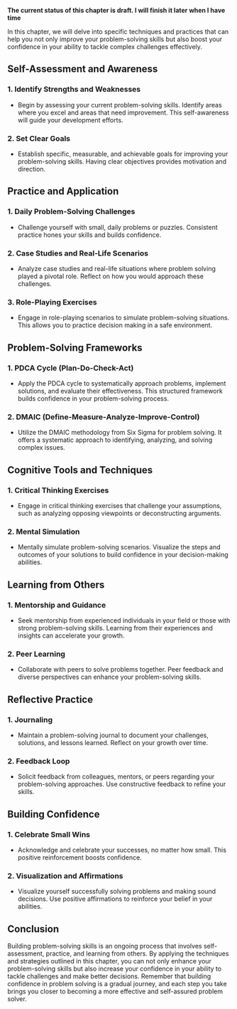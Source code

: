 **The current status of this chapter is draft. I will finish it later when I have time**

In this chapter, we will delve into specific techniques and practices that can help you not only improve your problem-solving skills but also boost your confidence in your ability to tackle complex challenges effectively.

Self-Assessment and Awareness
-----------------------------

### 1. **Identify Strengths and Weaknesses**

* Begin by assessing your current problem-solving skills. Identify areas where you excel and areas that need improvement. This self-awareness will guide your development efforts.

### 2. **Set Clear Goals**

* Establish specific, measurable, and achievable goals for improving your problem-solving skills. Having clear objectives provides motivation and direction.

Practice and Application
------------------------

### 1. **Daily Problem-Solving Challenges**

* Challenge yourself with small, daily problems or puzzles. Consistent practice hones your skills and builds confidence.

### 2. **Case Studies and Real-Life Scenarios**

* Analyze case studies and real-life situations where problem solving played a pivotal role. Reflect on how you would approach these challenges.

### 3. **Role-Playing Exercises**

* Engage in role-playing scenarios to simulate problem-solving situations. This allows you to practice decision making in a safe environment.

Problem-Solving Frameworks
--------------------------

### 1. **PDCA Cycle (Plan-Do-Check-Act)**

* Apply the PDCA cycle to systematically approach problems, implement solutions, and evaluate their effectiveness. This structured framework builds confidence in your problem-solving process.

### 2. **DMAIC (Define-Measure-Analyze-Improve-Control)**

* Utilize the DMAIC methodology from Six Sigma for problem solving. It offers a systematic approach to identifying, analyzing, and solving complex issues.

Cognitive Tools and Techniques
------------------------------

### 1. **Critical Thinking Exercises**

* Engage in critical thinking exercises that challenge your assumptions, such as analyzing opposing viewpoints or deconstructing arguments.

### 2. **Mental Simulation**

* Mentally simulate problem-solving scenarios. Visualize the steps and outcomes of your solutions to build confidence in your decision-making abilities.

Learning from Others
--------------------

### 1. **Mentorship and Guidance**

* Seek mentorship from experienced individuals in your field or those with strong problem-solving skills. Learning from their experiences and insights can accelerate your growth.

### 2. **Peer Learning**

* Collaborate with peers to solve problems together. Peer feedback and diverse perspectives can enhance your problem-solving skills.

Reflective Practice
-------------------

### 1. **Journaling**

* Maintain a problem-solving journal to document your challenges, solutions, and lessons learned. Reflect on your growth over time.

### 2. **Feedback Loop**

* Solicit feedback from colleagues, mentors, or peers regarding your problem-solving approaches. Use constructive feedback to refine your skills.

Building Confidence
-------------------

### 1. **Celebrate Small Wins**

* Acknowledge and celebrate your successes, no matter how small. This positive reinforcement boosts confidence.

### 2. **Visualization and Affirmations**

* Visualize yourself successfully solving problems and making sound decisions. Use positive affirmations to reinforce your belief in your abilities.

Conclusion
----------

Building problem-solving skills is an ongoing process that involves self-assessment, practice, and learning from others. By applying the techniques and strategies outlined in this chapter, you can not only enhance your problem-solving skills but also increase your confidence in your ability to tackle challenges and make better decisions. Remember that building confidence in problem solving is a gradual journey, and each step you take brings you closer to becoming a more effective and self-assured problem solver.
